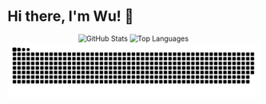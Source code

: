 # Hi there, I'm Wu! 👋
<div align="center" s>
  <img height="180em"  src="https://github-readme-stats.vercel.app/api?username=wuhoops&show_icons=true&theme=dark" alt="GitHub Stats" />
  <img height="180em" src="https://github-readme-stats.vercel.app/api/top-langs/?username=wuhoops&layout=compact&theme=dark" alt="Top Languages" />
</div>
  <img  src="https://github.com/wuhoops/wuhoops/blob/output/github-contribution-grid-snake.svg" alt="Snake" />
